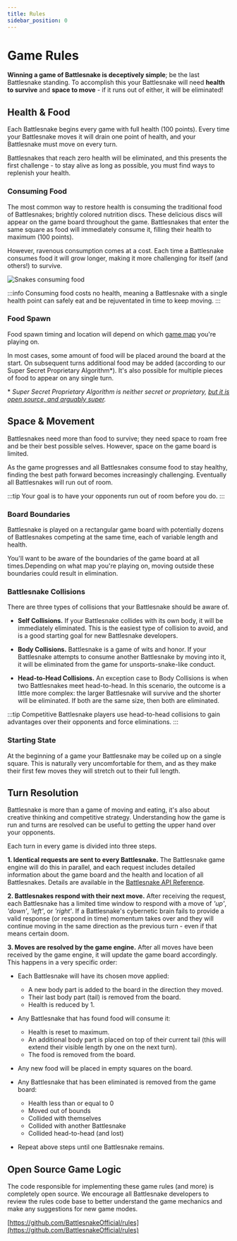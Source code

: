 ```yaml
---
title: Rules
sidebar_position: 0
---
```


# Game Rules

**Winning a game of Battlesnake is deceptively simple**; be the last Battlesnake standing. To accomplish this your Battlesnake will need **health to survive** and **space to move** - if it runs out of either, it will be eliminated!

## Health & Food

Each Battlesnake begins every game with full health (100 points). Every time your Battlesnake moves it will drain one point of health, and your Battlesnake must move on every turn.

Battlesnakes that reach zero health will be eliminated, and this presents the first challenge - to stay alive as long as possible, you must find ways to replenish your health.

### Consuming Food

The most common way to restore health is consuming the traditional food of Battlesnakes; brightly colored nutrition discs. These delicious discs will appear on the game board throughout the game. Battlesnakes that enter the same square as food will immediately consume it, filling their health to maximum (100 points).

However, ravenous consumption comes at a cost. Each time a Battlesnake consumes food it will grow longer, making it more challenging for itself (and others!) to survive. 

![Snakes consuming food](/img/consuming-food.gif)

:::info
Consuming food costs no health, meaning a Battlesnake with a single health point can safely eat and be rejuventated in time to keep moving.
:::

### Food Spawn

Food spawn timing and location will depend on which [game map](guides/game/maps.md) you're playing on. 

In most cases, some amount of food will be placed around the board at the start. On subsequent turns additional food may be added (according to our Super Secret Proprietary Algorithm\*). It's also possible for multiple pieces of food to appear on any single turn.

\* _Super Secret Proprietary Algorithm is neither secret or proprietary, [but it is open source, and arguably super](https://github.com/BattlesnakeOfficial/rules)._

## Space & Movement

Battlesnakes need more than food to survive; they need space to roam free and be their best possible selves. However, space on the game board is limited. 

As the game progresses and all Battlesnakes consume food to stay healthy, finding the best path forward becomes increasingly challenging. Eventually all Battlesnakes will run out of room. 

:::tip
Your goal is to have your opponents run out of room before you do.
:::

### Board Boundaries

Battlesnake is played on a rectangular game board with potentially dozens of Battlesnakes competing at the same time, each of variable length and health.

You'll want to be aware of the boundaries of the game board at all times.Depending on what map you're playing on, moving outside these boundaries could result in elimination.

### Battlesnake Collisions

There are three types of collisions that your Battlesnake should be aware of.

* **Self Collisions.** If your Battlesnake collides with its own body, it will be immediately eliminated. This is the easiest type of collision to avoid, and is a good starting goal for new Battlesnake developers.

* **Body Collisions.** Battlesnake is a game of wits and honor. If your Battlesnake attempts to consume another Battlesnake by moving into it, it will be eliminated from the game for unsports-snake-like conduct.

* **Head-to-Head Collisions.** An exception case to Body Collisions is when two Battlesnakes meet head-to-head. In this scenario, the outcome is a little more complex: the larger Battlesnake will survive and the shorter will be eliminated. If both are the same size, then both are eliminated.

:::tip
Competitive Battlesnake players use head-to-head collisions to gain advantages over their opponents and force eliminations.
:::

### Starting State

At the beginning of a game your Battlesnake may be coiled up on a single square. This is naturally very uncomfortable for them, and as they make their first few moves they will stretch out to their full length.

## Turn Resolution

Battlesnake is more than a game of moving and eating, it's also about creative thinking and competitive strategy. Understanding how the game is run and turns are resolved can be useful to getting the upper hand over your opponents.

Each turn in every game is divided into three steps.

**1. Identical requests are sent to every Battlesnake.** The Battlesnake game engine will do this in parallel, and each request includes detailed information about the game board and the health and location of all Battlesnakes. Details are available in the [Battlesnake API Reference](api/index.md).

**2. Battlesnakes respond with their next move.** After receiving the request, each Battlesnake has a limited time window to respond with a move of _'up'_, _'down'_, _'left'_, or _'right'_. If a Battlesnake's cybernetic brain fails to provide a valid response (or respond in time) momentum takes over and they will continue moving in the same direction as the previous turn - even if that means certain doom.

**3. Moves are resolved by the game engine.** After all moves have been received by the game engine, it will update the game board accordingly. This happens in a very specific order:

   * Each Battlesnake will have its chosen move applied:
      * A new body part is added to the board in the direction they moved.
      * Their last body part (tail) is removed from the board.
      * Health is reduced by 1.

   * Any Battlesnake that has found food will consume it:
      * Health is reset to maximum.
      * An additional body part is placed on top of their current tail (this will extend their visible length by one on the next turn).
      * The food is removed from the board.

   * Any new food will be placed in empty squares on the board.

   * Any Battlesnake that has been eliminated is removed from the game board:
      * Health less than or equal to 0
      * Moved out of bounds
      * Collided with themselves
      * Collided with another Battlesnake
      * Collided head-to-head (and lost)
   
   * Repeat above steps until one Battlesnake remains.

## Open Source Game Logic

The code responsible for implementing these game rules (and more) is completely open source. We encourage all Battlesnake developers to review the rules code base to better understand the game mechanics and make any suggestions for new game modes.

[https://github.com/BattlesnakeOfficial/rules](https://github.com/BattlesnakeOfficial/rules)
